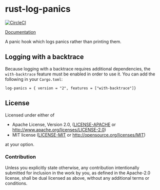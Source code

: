 # rust-log-panics

[![CircleCI](https://circleci.com/gh/sfackler/rust-log-panics.svg?style=shield)](https://circleci.com/gh/sfackler/rust-log-panics)

[Documentation](https://docs.rs/log-panics)

A panic hook which logs panics rather than printing them.

## Logging with a backtrace

Because logging with a backtrace requires additional dependencies, the `with-backtrace` feature must be enabled in order to use it. You can add the following in your `Cargo.toml`:

```
log-panics = { version = "2", features = ["with-backtrace"]}
```

## License

Licensed under either of

 * Apache License, Version 2.0, ([LICENSE-APACHE](LICENSE-APACHE) or http://www.apache.org/licenses/LICENSE-2.0)
 * MIT license ([LICENSE-MIT](LICENSE-MIT) or http://opensource.org/licenses/MIT)

at your option.

### Contribution

Unless you explicitly state otherwise, any contribution intentionally
submitted for inclusion in the work by you, as defined in the Apache-2.0
license, shall be dual licensed as above, without any additional terms or
conditions.
